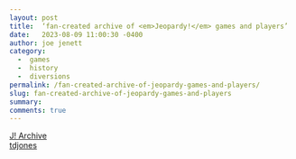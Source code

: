 ```yaml
---
layout: post
title:  ‘fan-created archive of <em>Jeopardy!</em> games and players’
date:   2023-08-09 11:00:30 -0400
author: joe jenett
category:
  -  games
  -  history
  -  diversions
permalink: /fan-created-archive-of-jeopardy-games-and-players/
slug: fan-created-archive-of-jeopardy-games-and-players
summary: 
comments: true
---
```

<a title="J! Archive" href="https://j-archive.com/">J! Archive</a><br><a href="https://pinboard.in/u:tdjones">tdjones</a>

<a href="https://brid.gy/publish/mastodon"></a>
